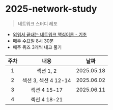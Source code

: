 # 2025-network-study
> 네트워크 스터디 레포  

- [외워서 끝내는 네트워크 핵심이론 - 기초](https://www.inflearn.com/course/%EB%84%A4%ED%8A%B8%EC%9B%8C%ED%81%AC-%ED%95%B5%EC%8B%AC%EC%9D%B4%EB%A1%A0-%EA%B8%B0%EC%B4%88/dashboard)
- 매주 수요일 8시 30분
- 매주 퀴즈 3개씩 내고 풀기

| 주차 | 내용 | 날짜 |
|:--:|:--:|:---:|
|1 | 섹션 1, 2 | 2025.05.18|
|2 | 섹션 3, 섹션 4 12-14 | 2025.06.02 |
|3 | 섹션 4 15-17 | 2025.06.11 |
|4 | 섹션 4 18-21 |  |
